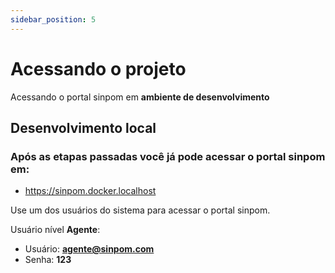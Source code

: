 ```yaml
---
sidebar_position: 5
---
```


# Acessando o projeto

Acessando o portal sinpom em **ambiente de desenvolvimento**

## Desenvolvimento local

### Após as etapas passadas você já pode acessar o portal sinpom em:

- https://sinpom.docker.localhost

Use um dos usuários do sistema para acessar o portal sinpom.

Usuário nível **Agente**:

- Usuário: **agente@sinpom.com**
- Senha: **123**
